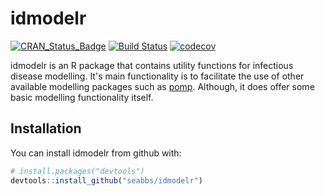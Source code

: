 
<!-- README.md is generated from README.Rmd. Please edit that file -->
idmodelr
========

[![CRAN\_Status\_Badge](http://www.r-pkg.org/badges/version/idmodelr)](https://cran.r-project.org/package=idmodelr) [![Build Status](https://travis-ci.org/seabbs/idmodelr.svg?branch=master)](https://travis-ci.org/seabbs/prettypublisher) [![codecov](https://codecov.io/gh/seabbs/idmodelr/branch/master/graph/badge.svg)](https://codecov.io/gh/seabbs/idmodelr)

idmodelr is an R package that contains utility functions for infectious disease modelling. It's main functionality is to facilitate the use of other available modelling packages such as [pomp](http://kingaa.github.io/pomp/). Although, it does offer some basic modelling functionality itself.

Installation
------------

You can install idmodelr from github with:

``` r
# install.packages("devtools")
devtools::install_github("seabbs/idmodelr")
```
